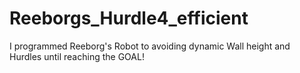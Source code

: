 # Reeborgs_Hurdle4_efficient
I programmed Reeborg's Robot to avoiding dynamic Wall height and Hurdles until reaching the GOAL!

